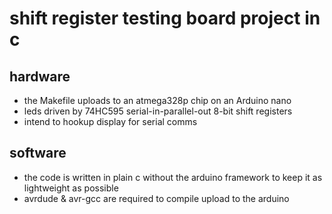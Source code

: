 # shift register testing board project in c

## hardware
- the Makefile uploads to an atmega328p chip on an Arduino nano
- leds driven by 74HC595 serial-in-parallel-out 8-bit shift registers
- intend to hookup display for serial comms

## software
- the code is written in plain c without the arduino framework to keep it as lightweight as possible
- avrdude & avr-gcc are required to compile upload to the arduino
